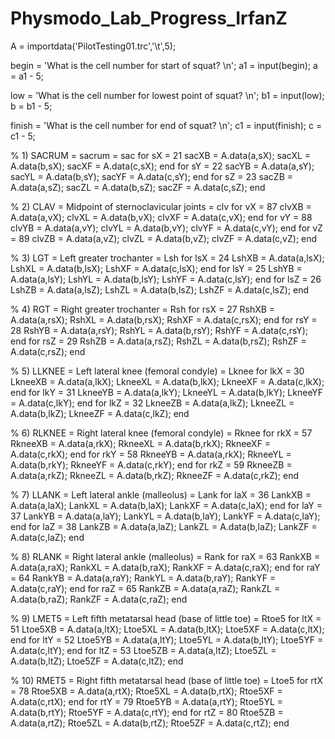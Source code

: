# Physmodo_Lab_Progress_IrfanZ

A = importdata('PilotTesting01.trc','\t',5);

begin = 'What is the cell number for start of squat? \n';
a1 = input(begin);
a = a1 - 5;

low = 'What is the cell number for lowest point of squat? \n';
b1 = input(low);
b = b1 - 5;

finish = 'What is the cell number for end of squat? \n';
c1 = input(finish);
c = c1 - 5;

% 1) SACRUM = sacrum = sac
for sX = 21
    sacXB = A.data(a,sX);
    sacXL = A.data(b,sX);
    sacXF = A.data(c,sX);
end
for sY = 22
    sacYB = A.data(a,sY);
    sacYL = A.data(b,sY);
    sacYF = A.data(c,sY);
end
for sZ = 23
    sacZB = A.data(a,sZ);
    sacZL = A.data(b,sZ);
    sacZF = A.data(c,sZ);
end

% 2) CLAV = Midpoint of sternoclavicular joints = clv
for vX = 87
    clvXB = A.data(a,vX);
    clvXL = A.data(b,vX);
    clvXF = A.data(c,vX);
end
for vY = 88
    clvYB = A.data(a,vY);
    clvYL = A.data(b,vY);
    clvYF = A.data(c,vY);
end
for vZ = 89
    clvZB = A.data(a,vZ);
    clvZL = A.data(b,vZ);
    clvZF = A.data(c,vZ);
end

% 3) LGT = Left greater trochanter = Lsh
for lsX = 24
    LshXB = A.data(a,lsX);
    LshXL = A.data(b,lsX);
    LshXF = A.data(c,lsX);
end
for lsY = 25
    LshYB = A.data(a,lsY);
    LshYL = A.data(b,lsY);
    LshYF = A.data(c,lsY);
end
for lsZ = 26
    LshZB = A.data(a,lsZ);
    LshZL = A.data(b,lsZ);
    LshZF = A.data(c,lsZ);
end

% 4) RGT = Right greater trochanter = Rsh
for rsX = 27
    RshXB = A.data(a,rsX);
    RshXL = A.data(b,rsX);
    RshXF = A.data(c,rsX);
end
for rsY = 28
    RshYB = A.data(a,rsY);
    RshYL = A.data(b,rsY);
    RshYF = A.data(c,rsY);
end
for rsZ = 29
    RshZB = A.data(a,rsZ);
    RshZL = A.data(b,rsZ);
    RshZF = A.data(c,rsZ);
end

% 5) LLKNEE = Left lateral knee (femoral condyle) = Lknee
for lkX = 30
    LkneeXB = A.data(a,lkX);
    LkneeXL = A.data(b,lkX);
    LkneeXF = A.data(c,lkX);
end
for lkY = 31
    LkneeYB = A.data(a,lkY);
    LkneeYL = A.data(b,lkY);
    LkneeYF = A.data(c,lkY);
end
for lkZ = 32
    LkneeZB = A.data(a,lkZ);
    LkneeZL = A.data(b,lkZ);
    LkneeZF = A.data(c,lkZ);
end

% 6) RLKNEE = Right lateral knee (femoral condyle) = Rknee
for rkX = 57
    RkneeXB = A.data(a,rkX);
    RkneeXL = A.data(b,rkX);
    RkneeXF = A.data(c,rkX);
end
for rkY = 58
    RkneeYB = A.data(a,rkX);
    RkneeYL = A.data(b,rkY);
    RkneeYF = A.data(c,rkY);
end
for rkZ = 59
    RkneeZB = A.data(a,rkZ);
    RkneeZL = A.data(b,rkZ);
    RkneeZF = A.data(c,rkZ);
end

% 7) LLANK = Left lateral ankle (malleolus) = Lank
for laX = 36
    LankXB = A.data(a,laX);
    LankXL = A.data(b,laX);
    LankXF = A.data(c,laX);
end
for laY = 37
    LankYB = A.data(a,laY);
    LankYL = A.data(b,laY);
    LankYF = A.data(c,laY);
end
for laZ = 38
    LankZB = A.data(a,laZ);
    LankZL = A.data(b,laZ);
    LankZF = A.data(c,laZ);
end

% 8) RLANK = Right lateral ankle (malleolus) = Rank
for raX = 63
    RankXB = A.data(a,raX);
    RankXL = A.data(b,raX);
    RankXF = A.data(c,raX);
end
for raY = 64
    RankYB = A.data(a,raY);
    RankYL = A.data(b,raY);
    RankYF = A.data(c,raY);
end
for raZ = 65
    RankZB = A.data(a,raZ);
    RankZL = A.data(b,raZ);
    RankZF = A.data(c,raZ);
end

% 9) LMET5 = Left fifth metatarsal head (base of little toe) = Rtoe5
for ltX = 51
    Ltoe5XB = A.data(a,ltX);
    Ltoe5XL = A.data(b,ltX);
    Ltoe5XF = A.data(c,ltX);
end
for ltY = 52
    Ltoe5YB = A.data(a,ltY);
    Ltoe5YL = A.data(b,ltY);
    Ltoe5YF = A.data(c,ltY);
end
for ltZ = 53
    Ltoe5ZB = A.data(a,ltZ);
    Ltoe5ZL = A.data(b,ltZ);
    Ltoe5ZF = A.data(c,ltZ);
end

% 10) RMET5 = Right fifth metatarsal head (base of little toe) = Ltoe5
for rtX = 78
    Rtoe5XB = A.data(a,rtX);
    Rtoe5XL = A.data(b,rtX);
    Rtoe5XF = A.data(c,rtX);
end
for rtY = 79
    Rtoe5YB = A.data(a,rtY);
    Rtoe5YL = A.data(b,rtY);
    Rtoe5YF = A.data(c,rtY);
end
for rtZ = 80
    Rtoe5ZB = A.data(a,rtZ);
    Rtoe5ZL = A.data(b,rtZ);
    Rtoe5ZF = A.data(c,rtZ);
end
